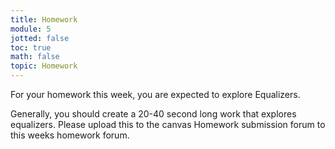 ```yaml
---
title: Homework
module: 5
jotted: false
toc: true
math: false
topic: Homework
---
```


For your homework this week, you are expected to explore Equalizers.

Generally, you should create a 20-40 second long work that explores equalizers. Please upload this to the canvas Homework submission forum to this weeks homework forum.

